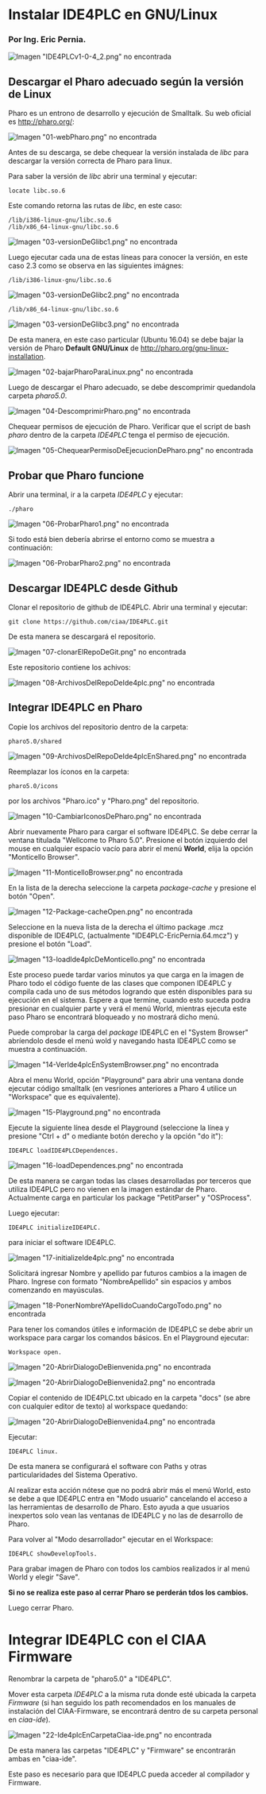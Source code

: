 # Instalar IDE4PLC en GNU/Linux

### Por Ing. Eric Pernia.

![Imagen "IDE4PLCv1-0-4_2.png" no encontrada](assets/img/IDE4PLCv1-0-4_2.png "IDE4PLC v1.0.4")

## Descargar el Pharo adecuado según la versión de Linux

Pharo es un entrono de desarrollo y ejecución de Smalltalk. Su web oficial es <http://pharo.org/>:

![Imagen "01-webPharo.png" no encontrada](assets/img/01-webPharo.png "Web Pharo")

Antes de su descarga, se debe chequear la versión instalada de *libc* para descargar la versión correcta de Pharo para linux. 

Para saber la versión de *libc* abrir una terminal y ejecutar:

```
locate libc.so.6
```

Este comando retorna las rutas de *libc*, en este caso:

```
/lib/i386-linux-gnu/libc.so.6
/lib/x86_64-linux-gnu/libc.so.6
```

![Imagen "03-versionDeGlibc1.png" no encontrada](assets/img/03-versionDeGlibc1.png "Descargar Pharo para GNU/Linux")

Luego ejecutar cada una de estas líneas para conocer la versión, en este caso 2.3 como se observa en las siguientes imágnes:

```
/lib/i386-linux-gnu/libc.so.6
```

![Imagen "03-versionDeGlibc2.png" no encontrada](assets/img/03-versionDeGlibc2.png "/lib/i386-linux-gnu/libc.so.6")

```
/lib/x86_64-linux-gnu/libc.so.6
```

![Imagen "03-versionDeGlibc3.png" no encontrada](assets/img/03-versionDeGlibc3.png "/lib/x86_64-linux-gnu/libc.so.6")

De esta manera, en este caso particular (Ubuntu 16.04) se debe bajar la versión de Pharo **Default GNU/Linux** de <http://pharo.org/gnu-linux-installation>.

![Imagen "02-bajarPharoParaLinux.png" no encontrada](assets/img/02-bajarPharoParaLinux.png "Descargar Pharo para GNU/Linux")

Luego de descargar el Pharo adecuado, se debe descomprimir quedandola carpeta *pharo5.0*.

![Imagen "04-DescomprimirPharo.png" no encontrada](assets/img/04-DescomprimirPharo.png "Descomprimir Pharo")

Chequear permisos de ejecución de Pharo. Verificar que el script de bash *pharo* dentro de la carpeta *IDE4PLC* tenga el permiso de ejecución.

![Imagen "05-ChequearPermisoDeEjecucionDePharo.png" no encontrada](assets/img/05-ChequearPermisoDeEjecucionDePharo.png "Chequear permiso de ejecución de Pharo")

## Probar que Pharo funcione

Abrir una terminal, ir a la carpeta *IDE4PLC* y ejecutar:

```
./pharo
```

![Imagen "06-ProbarPharo1.png" no encontrada](assets/img/06-ProbarPharo1.png "Ejecutar Pharo")

Si todo está bien debería abrirse el entorno como se muestra a continuación:

![Imagen "06-ProbarPharo2.png" no encontrada](assets/img/06-ProbarPharo2.png "Pharo abierto pro primera vez")

## Descargar IDE4PLC desde Github

Clonar el repositorio de github de IDE4PLC. Abrir una terminal y ejecutar:

```
git clone https://github.com/ciaa/IDE4PLC.git
```

De esta manera se descargará el repositorio.

![Imagen "07-clonarElRepoDeGit.png" no encontrada](assets/img/07-clonarElRepoDeGit.png "Clon desde github del repositorio IDE4PLC")

Este repositorio contiene los achivos:

![Imagen "08-ArchivosDelRepoDeIde4plc.png" no encontrada](assets/img/08-ArchivosDelRepoDeIde4plc.png "Archivos del repositorio de IDE4PLC")

## Integrar IDE4PLC en Pharo

Copie los archivos del repositorio dentro de la carpeta:

```
pharo5.0/shared
```

![Imagen "09-ArchivosDelRepoDeIde4plcEnShared.png" no encontrada](assets/img/09-ArchivosDelRepoDeIde4plcEnShared.png "Archivos del repositorio de IDE4PLC")

Reemplazar los íconos en la carpeta:

```
pharo5.0/icons
```

por los archivos "Pharo.ico" y "Pharo.png" del repositorio.

![Imagen "10-CambiarIconosDePharo.png" no encontrada](assets/img/10-CambiarIconosDePharo.png "Archivos del repositorio copiados dentro de shared")

Abrir nuevamente Pharo para cargar el software IDE4PLC. Se debe cerrar la ventana titulada "Wellcome to Pharo 5.0". Presione el botón izquierdo del mouse en cualquier espacio vacío para abrir el menú **World**, elija la opción "Monticello Browser".

![Imagen "11-MonticelloBrowser.png" no encontrada](assets/img/11-MonticelloBrowser.png "Monticello Browser")

En la lista de la derecha seleccione la carpeta *package-cache* y presione el botón "Open".

![Imagen "12-Package-cacheOpen.png" no encontrada](assets/img/12-Package-cacheOpen.png "Open Package-cache")

Seleccione en la nueva lista de la derecha el último package .mcz disponible de IDE4PLC, (actualmente "IDE4PLC-EricPernia.64.mcz") y presione el botón "Load". 

![Imagen "13-loadIde4plcDeMonticello.png" no encontrada](assets/img/13-loadIde4plcDeMonticello.png "Load IDE4PLC desde Monticello")

Este proceso puede tardar varios minutos ya que carga en la imagen de Pharo todo el código fuente de las clases que componen IDE4PLC y compila cada uno de sus métodos logrando que estén disponibles para su ejecución en el sistema. Espere a que termine, cuando esto suceda podra presionar en cualquier parte y verá el menú World, mientras ejecuta este paso Pharo se encontrará bloqueado y no mostrará dicho menú.

Puede comprobar la carga del *package* IDE4PLC en el "System Browser" abríendolo desde el menú wold y navegando hasta IDE4PLC como se muestra a continuación.

![Imagen "14-VerIde4plcEnSystemBrowser.png" no encontrada](assets/img/14-VerIde4plcEnSystemBrowser.png "Comprobar la carga del package IDE4PLC")

Abra el menu World, opción "Playground" para abrir una ventana donde ejecutar código smalltalk (en vesriones anteriores a Pharo 4 utilice un "Workspace" que es equivalente). 

![Imagen "15-Playground.png" no encontrada](assets/img/15-Playground.png "Abrir Playground")

Ejecute la siguiente línea desde el Playground (seleccione la línea y presione "Ctrl + d" o mediante botón derecho y la opción "do it"):

```
IDE4PLC loadIDE4PLCDependences.
```

![Imagen "16-loadDependences.png" no encontrada](assets/img/16-loadDependences.png "Cargar dependencias de IDE4PLC")

De esta manera se cargan todas las clases desarrolladas por terceros que utiliza IDE4PLC pero no vienen en la imagen estándar de Pharo. Actualmente carga en particular los package "PetitParser" y "OSProcess".

Luego ejecutar:

```
IDE4PLC initializeIDE4PLC.
```

para iniciar el software IDE4PLC.

![Imagen "17-initializeIde4plc.png" no encontrada](assets/img/17-initializeIde4plc.png "Inicializar IDE4PLC")

Solicitará ingresar Nombre y apellido par futuros cambios a la imagen de Pharo. Ingrese con formato "NombreApellido" sin espacios y ambos comenzando en mayúsculas.

![Imagen "18-PonerNombreYApellidoCuandoCargoTodo.png" no encontrada](assets/img/18-PonerNombreYApellidoCuandoCargoTodo.png "Ingrese su nombre y apellido")

Para tener los comandos útiles e información de IDE4PLC se debe abrir un workspace para cargar los comandos básicos. En el Playground ejecutar:

```
Workspace open.
```

![Imagen "20-AbrirDialogoDeBienvenida.png" no encontrada](assets/img/20-AbrirDialogoDeBienvenida.png "Abrir un Workspace")

![Imagen "20-AbrirDialogoDeBienvenida2.png" no encontrada](assets/img/20-AbrirDialogoDeBienvenida2.png "Workspace abierto")

Copiar el contenido de IDE4PLC.txt ubicado en la carpeta "docs" (se abre con cualquier editor de texto) al workspace quedando:

![Imagen "20-AbrirDialogoDeBienvenida4.png" no encontrada](assets/img/20-AbrirDialogoDeBienvenida4.png "Workspace con texto inicial")

Ejecutar: 

```
IDE4PLC linux.
```

De esta manera se configurará el software con Paths y otras particularidades del Sistema Operativo.

Al realizar esta acción nótese que no podrá abrir más el menú World, esto se debe a que IDE4PLC entra en "Modo usuario" cancelando el acceso a las herramientas de desarrollo de Pharo. Esto ayuda a que usuarios inexpertos solo vean las ventanas de IDE4PLC y no las de desarrollo de Pharo.

Para volver al "Modo desarrollador" ejecutar en el Workspace:

```
IDE4PLC showDevelopTools.
```

Para grabar imagen de Pharo con todos los cambios realizados ir al menú World y elegir "Save".

**Si no se realiza este paso al cerrar Pharo se perderán tdos los cambios.**

Luego cerrar Pharo.

# Integrar IDE4PLC con el CIAA Firmware

Renombrar la carpeta de "pharo5.0" a "IDE4PLC". 

Mover esta carpeta *IDE4PLC* a la misma ruta donde esté ubicada la carpeta *Firmware* (si han seguido los path recomendados en los manuales de instalación del CIAA-Firmware, se encontrará dentro de su carpeta personal en *ciaa-ide*).

![Imagen "22-Ide4plcEnCarpetaCiaa-ide.png" no encontrada](assets/img/22-Ide4plcEnCarpetaCiaa-ide.png "IDE4PLC en carpeta ciaa-ide")

De esta manera las carpetas "IDE4PLC" y "Firmware" se encontrarán ambas en "ciaa-ide".

Este paso es necesario para que IDE4PLC pueda acceder al compilador y Firmware.





